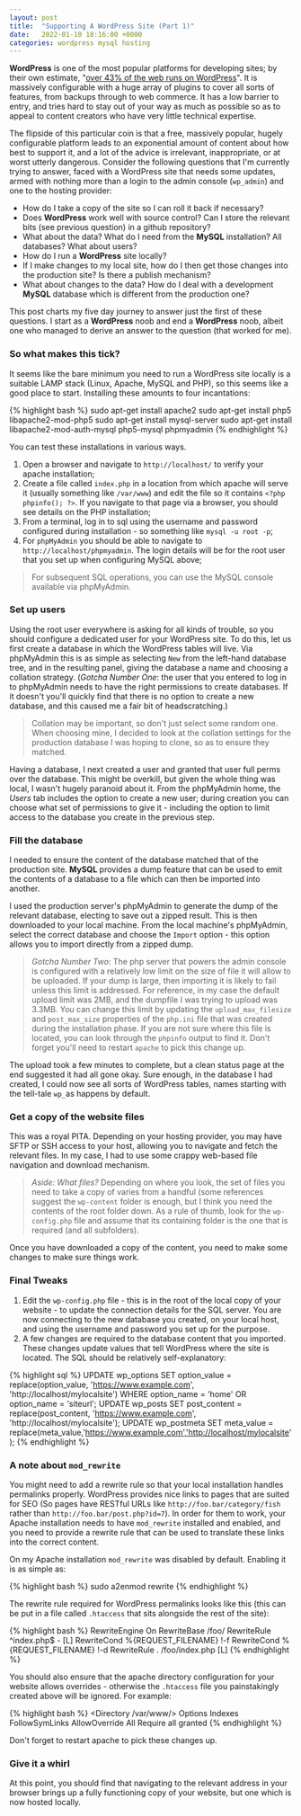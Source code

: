 ```yaml
---
layout: post
title:  "Supporting A WordPress Site (Part 1)"
date:   2022-01-10 18:16:00 +0000
categories: wordpress mysql hosting
---
```

**WordPress** is one of the most popular platforms for developing sites; by their own estimate, "[over 43% of the web runs on WordPress][wordpress-feature-blurb]". It is massively configurable with a huge array of plugins to cover all sorts of features, from backups through to web commerce. It has a low barrier to entry, and tries hard to stay out of your way as much as possible so as to appeal to content creators who have very little technical expertise.

The flipside of this particular coin is that a free, massively popular, hugely configurable platform leads to an exponential amount of content about how best to support it, and a lot of the advice is irrelevant, inappropriate, or at worst utterly dangerous. Consider the following questions that I'm currently trying to answer, faced with a WordPress site that needs some updates, armed with nothing more than a login to the admin console (`wp_admin`) and one to the hosting provider:

- How do I take a copy of the site so I can roll it back if necessary?
- Does **WordPress** work well with source control? Can I store the relevant bits (see previous question) in a github repository?
- What about the data? What do I need from the **MySQL** installation? All databases? What about users?
- How do I run a **WordPress** site locally?
- If I make changes to my local site, how do I then get those changes into the production site? Is there a publish mechanism?
- What about changes to the data? How do I deal with a development **MySQL** database which is different from the production one? 

This post charts my five day journey to answer just the first of these questions. I start as a **WordPress** noob and end a **WordPress** noob, albeit one who managed to derive an answer to the question (that worked for me).

### So what makes this tick?

It seems like the bare minimum you need to run a WordPress site locally is a suitable LAMP stack (Linux, Apache, MySQL and PHP), so this seems like a good place to start. Installing these amounts to four incantations:

{% highlight bash %}
sudo apt-get install apache2
sudo apt-get install php5 libapache2-mod-php5
sudo apt-get install mysql-server
sudo apt-get install libapache2-mod-auth-mysql php5-mysql phpmyadmin
{% endhighlight %}

You can test these installations in various ways.

1. Open a browser and navigate to `http://localhost/` to verify your apache installation;
2. Create a file called `index.php` in a location from which apache will serve it (usually something like `/var/www`) and edit the file so it contains `<?php phpinfo(); ?>`. If you navigate to that page via a browser, you should see details on the PHP installation;
3. From a terminal, log in to sql using the username and password configured during installation - so something like `mysql -u root -p`;
4. For `phpMyAdmin` you should be able to navigate to `http://localhost/phpmyadmin`. The login details will be for the root user that you set up when configuring MySQL above;

> For subsequent SQL operations, you can use the MySQL console available via phpMyAdmin.

### Set up users

Using the root user everywhere is asking for all kinds of trouble, so you should configure a dedicated user for your WordPress site. To do this, let us first create a database in which the WordPress tables will live. Via phpMyAdmin this is as simple as selecting `New` from the left-hand database tree, and in the resulting panel, giving the database a name and choosing a collation strategy. (_Gotcha Number One_: the user that you entered to log in to phpMyAdmin needs to have the right permissions to create databases. If it doesn't you'll quickly find that there is no option to create a new database, and this caused me a fair bit of headscratching.)

> Collation may be important, so don't just select some random one. When choosing mine, I decided to look at the collation settings for the production database I was hoping to clone, so as to ensure they matched.

Having a database, I next created a user and granted that user full perms over the database. This might be overkill, but given the whole thing was local, I wasn't hugely paranoid about it. From the phpMyAdmin home, the _Users_ tab includes the option to create a new user; during creation you can choose what set of permissions to give it - including the option to limit access to the database you create in the previous step.

### Fill the database

I needed to ensure the content of the database matched that of the production site. **MySQL** provides a dump feature that can be used to emit the contents of a database to a file which can then be imported into another. 

I used the production server's phpMyAdmin to generate the dump of the relevant database, electing to save out a zipped result. This is then downloaded to your local machine. From the local machine's phpMyAdmin, select the correct database and choose the `Import` option - this option allows you to import directly from a zipped dump.

> _Gotcha Number Two_: The php server that powers the admin console is configured with a relatively low limit on the size of file it will allow to be uploaded. If your dump is large, then importing it is likely to fail unless this limit is addressed. For reference, in my case the default upload limit was 2MB, and the dumpfile I was trying to upload was 3.3MB. You can change this limit by updating the `upload_max_filesize` and `post_max_size` properties of the `php.ini` file that was created during the installation phase. If you are not sure where this file is located, you can look through the `phpinfo` output to find it. Don't forget you'll need to restart `apache` to pick this change up.

The upload took a few minutes to complete, but a clean status page at the end suggested it had all gone okay. Sure enough, in the database I had created, I could now see all sorts of WordPress tables, names starting with the tell-tale `wp_`as happens by default.

### Get a copy of the website files

This was a royal PITA. Depending on your hosting provider, you may have SFTP or SSH access to your host, allowing you to navigate and fetch the relevant files. In my case, I had to use some crappy web-based file navigation and download mechanism.

> _Aside: What files?_ Depending on where you look, the set of files you need to take a copy of varies from a handful (some references suggest the `wp-content` folder is enough, but I think you need the contents of the root folder down. As a rule of thumb, look for the `wp-config.php` file and assume that its containing folder is the one that is required (and all subfolders).

Once you have downloaded a copy of the content, you need to make some changes to make sure things work.

### Final Tweaks

1. Edit the `wp-config.php` file - this is in the root of the local copy of your website - to update the connection details for the SQL server. You are now connecting to the new database you created, on your local host, and using the username and password you set up for the purpose.
2. A few changes are required to the database content that you imported. These changes update values that tell WordPress where the site is located. The SQL should be relatively self-explanatory:

{% highlight sql %}
UPDATE wp_options SET option_value = replace(option_value, 'https://www.example.com', 'http://localhost/mylocalsite') WHERE option_name = 'home' OR option_name = 'siteurl';
UPDATE wp_posts SET post_content = replace(post_content, 'https://www.example.com', 'http://localhost/mylocalsite');
UPDATE wp_postmeta SET meta_value = replace(meta_value,'https://www.example.com','http://localhost/mylocalsite');
{% endhighlight %}

### A note about `mod_rewrite`

You might need to add a rewrite rule so that your local installation handles permalinks properly. WordPress provides nice links to pages that are suited for SEO (So pages have RESTful URLs like `http://foo.bar/category/fish` rather than `http://foo.bar/post.php?id=7`). In order for them to work, your Apache installation needs to have `mod_rewrite` installed and enabled, and you need to provide a rewrite rule that can be used to translate these links into the correct content.

On my Apache installation `mod_rewrite` was disabled by default. Enabling it is as simple as:

{% highlight bash %}
sudo a2enmod rewrite
{% endhighlight %}

The rewrite rule required for WordPress permalinks looks like this (this can be put in a file called `.htaccess` that sits alongside the rest of the site):

{% highlight bash %}
<IfModule mod_rewrite.c>
  RewriteEngine On
  RewriteBase /foo/
  RewriteRule ^index\.php$ - [L]
  RewriteCond %{REQUEST_FILENAME} !-f
  RewriteCond %{REQUEST_FILENAME} !-d
  RewriteRule . /foo/index.php [L]
</IfModule>
{% endhighlight %}

You should also ensure that the apache directory configuration for your website allows overrides - otherwise the `.htaccess` file you painstakingly created above will be ignored. For example:

{% highlight bash %}
<Directory /var/www/>
        Options Indexes FollowSymLinks
        AllowOverride All
        Require all granted
</Directory>
{% endhighlight %}

Don't forget to restart apache to pick these changes up.

### Give it a whirl

At this point, you should find that navigating to the relevant address in your browser brings up a fully functioning copy of your website, but one which is now hosted locally.

[wordpress-feature-blurb]: https://wordpress.com/features/

